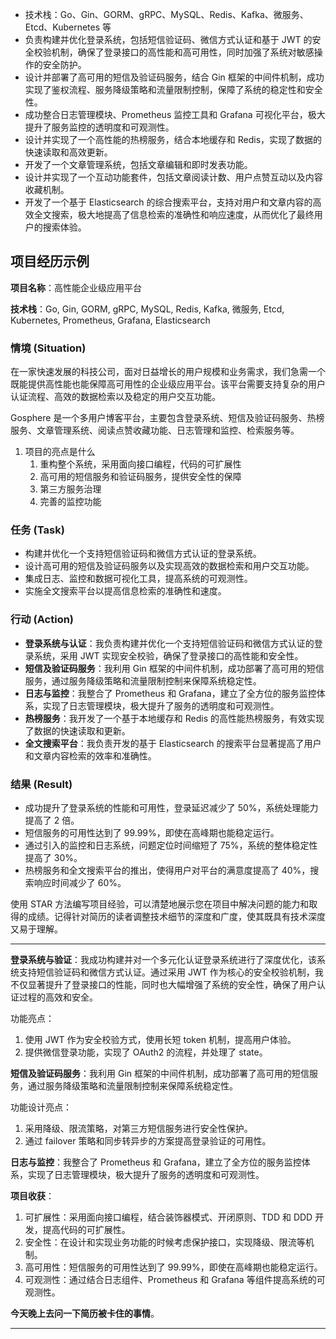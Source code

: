 - 技术栈：Go、Gin、GORM、gRPC、MySQL、Redis、Kafka、微服务、Etcd、Kubernetes 等
- 负责构建并优化登录系统，包括短信验证码、微信方式认证和基于 JWT 的安全校验机制，确保了登录接口的高性能和高可用性，同时加强了系统对敏感操作的安全防护。
- 设计并部署了高可用的短信及验证码服务，结合 Gin 框架的中间件机制，成功实现了鉴权流程、服务降级策略和流量限制控制，保障了系统的稳定性和安全性。
- 成功整合日志管理模块、Prometheus 监控工具和 Grafana 可视化平台，极大提升了服务监控的透明度和可观测性。
- 设计并实现了一个高性能的热榜服务，结合本地缓存和 Redis，实现了数据的快速读取和高效更新。
- 开发了一个文章管理系统，包括文章编辑和即时发表功能。
- 设计并实现了一个互动功能套件，包括文章阅读计数、用户点赞互动以及内容收藏机制。
- 开发了一个基于 Elasticsearch 的综合搜索平台，支持对用户和文章内容的高效全文搜索，极大地提高了信息检索的准确性和响应速度，从而优化了最终用户的搜索体验。

## 项目经历示例

**项目名称**：高性能企业级应用平台

**技术栈**：Go, Gin, GORM, gRPC, MySQL, Redis, Kafka, 微服务, Etcd, Kubernetes, Prometheus, Grafana, Elasticsearch

### **情境 (Situation)**

在一家快速发展的科技公司，面对日益增长的用户规模和业务需求，我们急需一个既能提供高性能也能保障高可用性的企业级应用平台。该平台需要支持复杂的用户认证流程、高效的数据检索以及稳定的用户交互功能。

Gosphere 是一个多用户博客平台，主要包含登录系统、短信及验证码服务、热榜服务、文章管理系统、阅读点赞收藏功能、日志管理和监控、检索服务等。

1. 项目的亮点是什么
	1. 重构整个系统，采用面向接口编程，代码的可扩展性
	2. 高可用的短信服务和验证码服务，提供安全性的保障
	3. 第三方服务治理
	4. 完善的监控功能

### **任务 (Task)**

- 构建并优化一个支持短信验证码和微信方式认证的登录系统。
- 设计高可用的短信及验证码服务以及实现高效的数据检索和用户交互功能。
- 集成日志、监控和数据可视化工具，提高系统的可观测性。
- 实施全文搜索平台以提高信息检索的准确性和速度。

### **行动 (Action)**

- **登录系统与认证**：我负责构建并优化一个支持短信验证码和微信方式认证的登录系统，采用 JWT 实现安全校验，确保了登录接口的高性能和安全性。
- **短信及验证码服务**：我利用 Gin 框架的中间件机制，成功部署了高可用的短信服务，通过服务降级策略和流量限制控制来保障系统稳定性。
- **日志与监控**：我整合了 Prometheus 和 Grafana，建立了全方位的服务监控体系，实现了日志管理模块，极大提升了服务的透明度和可观测性。
- **热榜服务**：我开发了一个基于本地缓存和 Redis 的高性能热榜服务，有效实现了数据的快速读取和更新。
- **全文搜索平台**：我负责开发的基于 Elasticsearch 的搜索平台显著提高了用户和文章内容检索的效率和准确性。

### **结果 (Result)**

- 成功提升了登录系统的性能和可用性，登录延迟减少了 50%，系统处理能力提高了 2 倍。
- 短信服务的可用性达到了 99.99%，即使在高峰期也能稳定运行。
- 通过引入的监控和日志系统，问题定位时间缩短了 75%，系统的整体稳定性提高了 30%。
- 热榜服务和全文搜索平台的推出，使得用户对平台的满意度提高了 40%，搜索响应时间减少了 60%。

使用 STAR 方法编写项目经验，可以清楚地展示您在项目中解决问题的能力和取得的成绩。记得针对简历的读者调整技术细节的深度和广度，使其既具有技术深度又易于理解。

---

**登录系统与验证**：我成功构建并对一个多元化认证登录系统进行了深度优化，该系统支持短信验证码和微信方式认证。通过采用 JWT 作为核心的安全校验机制，我不仅显著提升了登录接口的性能，同时也大幅增强了系统的安全性，确保了用户认证过程的高效和安全。

功能亮点：

1. 使用 JWT 作为安全校验方式，使用长短 token 机制，提高用户体验。
2. 提供微信登录功能，实现了 OAuth2 的流程，并处理了 state。

**短信及验证码服务**：我利用 Gin 框架的中间件机制，成功部署了高可用的短信服务，通过服务降级策略和流量限制控制来保障系统稳定性。

功能设计亮点：

1. 采用降级、限流策略，对第三方短信服务进行安全性保护。
2. 通过 failover 策略和同步转异步的方案提高登录验证的可用性。

**日志与监控**：我整合了 Prometheus 和 Grafana，建立了全方位的服务监控体系，实现了日志管理模块，极大提升了服务的透明度和可观测性。

**项目收获**：

1. 可扩展性：采用面向接口编程，结合装饰器模式、开闭原则、TDD 和 DDD 开发，提高代码的可扩展性。
2. 安全性：在设计和实现业务功能的时候考虑保护接口，实现降级、限流等机制。
3. 高可用性：短信服务的可用性达到了 99.99%，即使在高峰期也能稳定运行。
4. 可观测性：通过结合日志组件、Prometheus 和 Grafana 等组件提高系统的可观测性。

**今天晚上去问一下简历被卡住的事情**。

---
